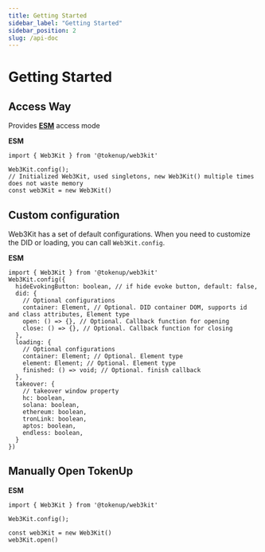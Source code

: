 ```yaml
---
title: Getting Started
sidebar_label: "Getting Started"
sidebar_position: 2
slug: /api-doc
---
```


# Getting Started

## Access Way

Provides **<u>ESM</u>** access mode

**ESM**

```typescript{4}
import { Web3Kit } from '@tokenup/web3kit'

Web3Kit.config();
// Initialized Web3Kit, used singletons, new Web3Kit() multiple times does not waste memory
const web3Kit = new Web3Kit()
```

## Custom configuration

Web3Kit has a set of default configurations. When you need to customize the DID or loading, you can call `Web3Kit.config`.

**ESM**

```typescript{4}
import { Web3Kit } from '@tokenup/web3kit'
Web3Kit.config({
  hideEvokingButton: boolean, // if hide evoke button, default: false,
  did: {
    // Optional configurations
    container: Element, // Optional. DID container DOM, supports id and class attributes, Element type
    open: () => {}, // Optional. Callback function for opening
    close: () => {}, // Optional. Callback function for closing
  },
  loading: {
    // Optional configurations
    container: Element; // Optional. Element type
    element: Element; // Optional. Element type
    finished: () => void; // Optional. finish callback
  },
  takeover: {
    // takeover window property
    hc: boolean,
    solana: boolean,
    ethereum: boolean,
    tronLink: boolean,
    aptos: boolean,
    endless: boolean,
  }
})

```

## Manually Open TokenUp

**ESM**

```typescript{4}
import { Web3Kit } from '@tokenup/web3kit'

Web3Kit.config();

const web3Kit = new Web3Kit()
web3Kit.open()

```

